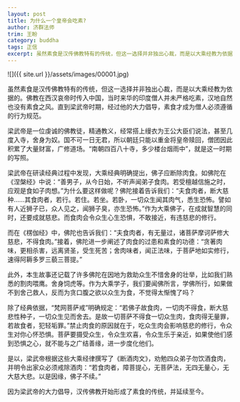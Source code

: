 ```yaml
---
layout: post
title: 为什么一个皇帝会吃素?
author: 济群法师
trim: 王盼
category: buddha
tags: 正信
excerpt: 虽然素食是汉传佛教特有的传统，但这一选择并非独出心裁，而是以大乘经教为依据的。佛教在西汉哀帝时传入中国，当时来华的印度僧人并未严格吃素，汉地自然也没有素食之风。直到梁武帝时期，经过他的大力倡导，素食才成为僧人必须遵循的行为规范。
---
```


![]({{ site.url }}/assets/images/00001.jpg)

虽然素食是汉传佛教特有的传统，但这一选择并非独出心裁，而是以大乘经教为依据的。佛教在西汉哀帝时传入中国，当时来华的印度僧人并未严格吃素，汉地自然也没有素食之风。直到梁武帝时期，经过他的大力倡导，素食才成为僧人必须遵循的行为规范。

梁武帝是一位虔诚的佛教徒，精通教义，经常搭上缦衣为王公大臣们说法，甚至几度入寺，舍身为奴。国不可一日无君，所以朝廷只能以重金将皇帝赎回，僧团因此积累了大量财富，广修道场。“南朝四百八十寺，多少楼台烟雨中”，就是这一时期的写照。

梁武帝在研读经典过程中发现，大乘经典明确提出，佛子应断除肉食。如佛陀在《涅槃经》中说：“善男子，从今日始，不听声闻弟子食肉。若受檀越信施之时，应观是食如子肉想。”为什么要这样做呢？佛陀接着告诉我们：“夫食肉者，断大慈种……其食肉者，若行。若住。若坐。若卧，一切众生闻其肉气，悉生恐怖。譬如有人近狮子已，众人见之，闻狮子臭，亦生恐怖。”作为大乘佛子，在成就智慧的同时，还要成就慈悲。而食肉会令众生心生恐惧，不敢接近，有违慈悲的修行。

而在《楞伽经》中，佛陀也告诉我们：“夫食肉者，有无量过，诸菩萨摩诃萨修大慈悲，不得食肉。”接着，佛陀进一步阐述了肉食的过患和素食的功德：“贪著肉味，更相杀害，远离贤圣，受生死苦；舍肉味者，闻正法味，于菩萨地如实修行，速得阿耨多罗三藐三菩提。”

此外，本生故事还记载了许多佛陀在因地为救助众生不惜舍身的壮举，比如我们熟悉的割肉喂鹰。舍身饲虎等。作为大乘学子，我们要闻佛所言，学佛所行，如果做不到舍己救人，反而为贪口腹之欲以众生为食，不觉得太惭愧了吗？

除了经典依据，“梵网菩萨戒”明确规定：“若佛子故食肉，一切肉不得食，断大慈悲性种子，一切众生见而舍去。是故一切菩萨不得食一切众生肉，食肉得无量罪，若故食者，犯轻垢罪。”禁止肉食的原因就在于，吃众生肉会影响慈悲的修行，令众生对你心怀恐惧。菩萨要摄受众生，令众生欢喜，令众生乐于亲近，如果使他们感到恐惧之心，就不能与之广结善缘，进一步度化他们。

是以，梁武帝根据这些大乘经律撰写了《断酒肉文》，劝勉四众弟子勿饮酒食肉，并明令出家众必须戒除酒肉：“若食肉者，障菩提心，无菩萨法，无四无量心，无大慈大悲。以是因缘，佛子不续。”

因为梁武帝的大力倡导，汉传佛教开始形成了素食的传统，并延续至今。
